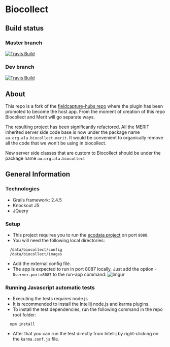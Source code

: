 Biocollect 
==========

## Build status

### Master branch
[![Travis Build](https://travis-ci.org/AtlasOfLivingAustralia/biocollect.svg?branch=master)](https://travis-ci.org/AtlasOfLivingAustralia/biocollect)

### Dev branch
[![Travis Build](https://travis-ci.org/AtlasOfLivingAustralia/biocollect.svg?branch=dev)](https://travis-ci.org/AtlasOfLivingAustralia/biocollect)

## About
This repo is a fork of the [fieldcapture-hubs repo](https://github.com/AtlasOfLivingAustralia/fieldcapture-hubs) where the plugin has been promoted to become the host app. From the moment of creation of this repo Biocollect and Merit will go separate ways.

The resulting project has been significantly refactored. All the MERIT inherited server side code base is now under the package name `au.org.ala.biocollect.merit`. It would be convenient to organically remove all the code that we won't be using in biocollect.

New server side classes that are custom to Biocollect should be under the package name `au.org.ala.biocollect`

## General Information

### Technologies
  * Grails framework: 2.4.5
  * Knockout JS
  * JQuery

### Setup
* This project requires you to run the [ecodata project](https://github.com/AtlasOfLivingAustralia/ecodata) on port `8080`.
* You will need the following local directories:
```
  /data/biocollect/config
  /data/biocollect/images
```
* Add the external config file.
* The app is expected to run in port 8087 locally. Just add the option `-Dserver.port=8087` to the run-app command:
![Imgur](http://i.imgur.com/syIKPgy.png)

### Running Javascript automatic tests
* Executing the tests requires node.js
* It is recommended to install the Intellij node.js and karma plugins.
* To install the test dependencies, run the following command in the repo root folder:
```
  npm install
```
* After that you can run the test directly from Intellij by right-clicking on the `karma.conf.js` file.
